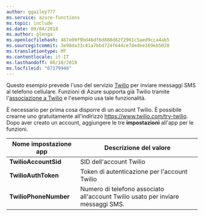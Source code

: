 ```yaml
---
author: ggailey777
ms.service: azure-functions
ms.topic: include
ms.date: 09/04/2018
ms.author: glenga
ms.openlocfilehash: 467e09f9bd46df6d888d82f2961c5aed9cca4ab5
ms.sourcegitcommit: 3e98da33c41a7bbd724f644ce7dedee169eb5028
ms.translationtype: MT
ms.contentlocale: it-IT
ms.lasthandoff: 06/18/2019
ms.locfileid: "67179948"
---
```

Questo esempio prevede l'uso del servizio [Twilio](https://www.twilio.com/) per inviare messaggi SMS al telefono cellulare. Funzioni di Azure supporta già Twilio tramite l'[associazione a Twilio](https://docs.microsoft.com/azure/azure-functions/functions-bindings-twilio) e l'esempio usa tale funzionalità.

È necessario per prima cosa disporre di un account Twilio. È possibile crearne uno gratuitamente all'indirizzo https://www.twilio.com/try-twilio. Dopo aver creato un account, aggiungere le tre **impostazioni** all'app per le funzioni.

| Nome impostazione app | Descrizione del valore |
| - | - |
| **TwilioAccountSid**  | SID dell'account Twilio |
| **TwilioAuthToken**   | Token di autenticazione per l'account Twilio |
| **TwilioPhoneNumber** | Numero di telefono associato all'account Twilio usato per inviare messaggi SMS. |